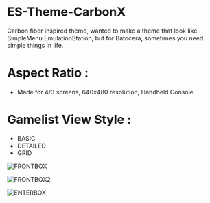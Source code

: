# ES-Theme-CarbonX
Carbon fiber inspired theme, wanted to make a theme that look like SimpleMenu EmulationStation, but for Batocera, sometimes you need simple things in life.
# Aspect Ratio :
- Made for 4/3 screens, 640x480 resolution,  Handheld Console
  
# Gamelist View Style :
- BASIC
- DETAILED
- GRID

![FRONTBOX](https://github.com/soaremicheledavid/ES-Theme-CarbonX/assets/157101299/81ff0965-7b19-4f46-9359-5cb6370cbd96)

![FRONTBOX2](https://github.com/soaremicheledavid/ES-Theme-CarbonX/assets/157101299/e95788dd-ade0-4a15-a9be-23fbe6ed9a8d)

![ENTERBOX](https://github.com/soaremicheledavid/ES-Theme-CarbonX/assets/157101299/c916f3f4-e99a-47b0-a77f-b8009184e517)
